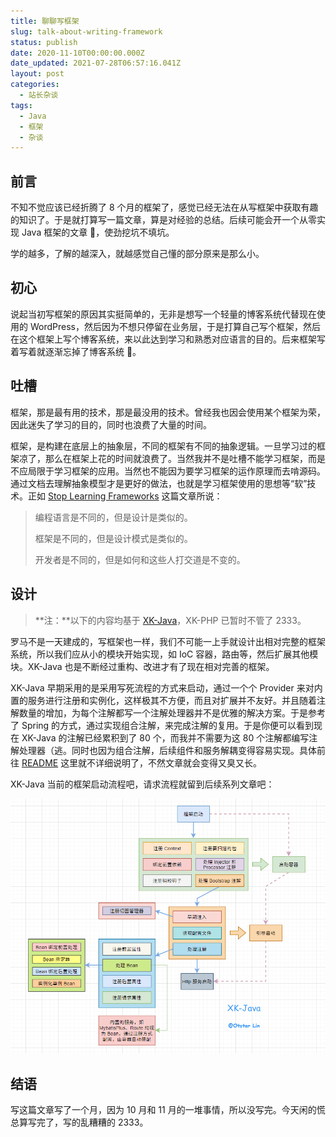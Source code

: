 ```yaml
---
title: 聊聊写框架
slug: talk-about-writing-framework
status: publish
date: 2020-11-10T00:00:00.000Z
date_updated: 2021-07-28T06:57:16.041Z
layout: post
categories:
  - 站长杂谈
tags:
  - Java
  - 框架
  - 杂谈
---
```


## 前言

不知不觉应该已经折腾了 8 个月的框架了，感觉已经无法在从写框架中获取有趣的知识了。于是就打算写一篇文章，算是对经验的总结。后续可能会开一个从零实现 Java 框架的文章 🤣，使劲挖坑不填坑。

学的越多，了解的越深入，就越感觉自己懂的部分原来是那么小。

## 初心

说起当初写框架的原因其实挺简单的，无非是想写一个轻量的博客系统代替现在使用的 WordPress，然后因为不想只停留在业务层，于是打算自己写个框架，然后在这个框架上写个博客系统，来以此达到学习和熟悉对应语言的目的。后来框架写着写着就逐渐忘掉了博客系统 🤣。

## 吐槽

框架，那是最有用的技术，那是最没用的技术。曾经我也因会使用某个框架为荣，因此迷失了学习的目的，同时也浪费了大量的时间。

框架，是构建在底层上的抽象层，不同的框架有不同的抽象逻辑。一旦学习过的框架凉了，那么在框架上花的时间就浪费了。当然我并不是吐槽不能学习框架，而是不应局限于学习框架的应用。当然也不能因为要学习框架的运作原理而去啃源码。通过文档去理解抽象模型才是更好的做法，也就是学习框架使用的思想等“软”技术。正如 [Stop Learning Frameworks](https://sizovs.net/2018/12/17/stop-learning-frameworks/) 这篇文章所说：

> 编程语言是不同的，但是设计是类似的。
>
> 框架是不同的，但是设计模式是类似的。
>
> 开发者是不同的，但是如何和这些人打交道是不变的。

## 设计

> **注：**以下的内容均基于 [XK-Java](https://github.com/syfxlin/xkjava)，XK-PHP 已暂时不管了 2333。

罗马不是一天建成的，写框架也一样，我们不可能一上手就设计出相对完整的框架系统，所以我们应从小的模块开始实现，如 IoC 容器，路由等，然后扩展其他模块。XK-Java 也是不断经过重构、改进才有了现在相对完善的框架。

XK-Java 早期采用的是采用写死流程的方式来启动，通过一个个 Provider 来对内置的服务进行注册和实例化，这样极其不方便，而且对扩展并不友好。并且随着注解数量的增加，为每个注解都写一个注解处理器并不是优雅的解决方案。于是参考了 Spring 的方式，通过实现组合注解，来完成注解的复用。于是你便可以看到现在 XK-Java 的注解已经累积到了 80 个，而我并不需要为这 80 个注解都编写注解处理器（逃。同时也因为组合注解，后续组件和服务解耦变得容易实现。具体前往 [README](https://github.com/syfxlin/xkjava#readme) 这里就不详细说明了，不然文章就会变得又臭又长。

XK-Java 当前的框架启动流程吧，请求流程就留到后续系列文章吧：

![](b53fa985-4ecc-48fc-b22f-428688c5fdbc.jpg)

## 结语

写这篇文章写了一个月，因为 10 月和 11 月的一堆事情，所以没写完。今天闲的慌总算写完了，写的乱糟糟的 2333。
